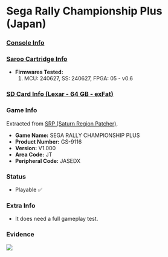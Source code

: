 # Sega Rally Championship Plus (Japan)

### [Console Info](../../../../../Info/Consoles/VA13/README.md)

### [Saroo Cartridge Info](../../../../../Info/Cartridges/GuangzhouSanStarOnlineShop/1.6/README.md)

- <b>Firmwares Tested:</b>
  1. MCU: 240627, SS: 240627, FPGA: 05 - v0.6

### [SD Card Info (Lexar - 64 GB - exFat)](../../../../../Info/SdCards/Lexar/64GB/exfat/README.md)

### Game Info

Extracted from [SRP (Saturn Region Patcher)](https://segaxtreme.net/resources/saturn-region-patcher.81/download).

- <b>Game Name:</b> SEGA RALLY CHAMPIONSHIP PLUS
- <b>Product Number:</b> GS-9116
- <b>Version:</b> V1.000
- <b>Area Code:</b> JT
- <b>Peripheral Code:</b> JASEDX

### Status

- Playable :white_check_mark:

### Extra Info

- It does need a full gameplay test.

### Evidence

[![](https://img.youtube.com/vi/LOpQ_1oeg6M/0.jpg)](https://www.youtube.com/watch?v=LOpQ_1oeg6M)
